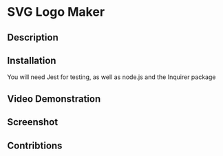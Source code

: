 # SVG Logo Maker

## Description

## Installation

You will need Jest for testing, as well as node.js and the Inquirer package

## Video Demonstration

## Screenshot

## Contribtions
